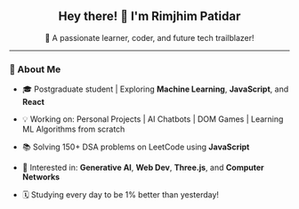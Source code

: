 <h2 align="center">Hey there! 👋 I'm Rimjhim Patidar</h2>

<p align="center">🚀 A passionate learner, coder, and future tech trailblazer!</p>

---

### 🌱 About Me

- 🎓 Postgraduate student | Exploring **Machine Learning**, **JavaScript**, and **React**
- 💡 Working on: Personal Projects | AI Chatbots | DOM Games | Learning ML Algorithms from scratch
- 📚 Solving 150+ DSA problems on LeetCode using **JavaScript**
- 🧠 Interested in: **Generative AI**, **Web Dev**, **Three.js**, and **Computer Networks**

- 🗓️ Studying every day to be 1% better than yesterday!

